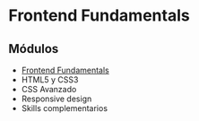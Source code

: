 # Frontend Fundamentals

## Módulos

* [Frontend Fundamentals](https://docs.google.com/presentation/d/1udOErZbTi9tB2EHSKbZ0AZ_O4XjPZ3yCVlkhAsic2Mo)
* HTML5 y CSS3
* CSS Avanzado
* Responsive design
* Skills complementarios